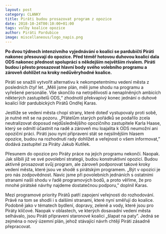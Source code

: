 ```yaml
---
layout: post
category: CLANKY
title: Piráti budou prosazovat program z opozice
date: 2018-10-24T00:10:00+01:00
tags: volby koalice opozice
author: Piráti Pardubice
image: miscellaneous/logo_napis.png
---
```


**Po dvou týdnech intenzivního vyjednávání o koalici se pardubičtí Piráti nakonec
přesouvají do opozice. Před téměř hotovou duhovou koalicí dala ODS
nakonec přednost spolupráci s někdejším největším rivalem. Piráti budou i přesto
prosazovat hlavní body svého volebního programu a zároveň dohlížet na kroky
nedůvěryhodné koalice.**

Piráti se snažili vytvořit alternativu k nekompetentnímu vedení města z
posledních čtyř let. „Měli jsme plán, měli jsme shodu na programu a vyřešené
personálie. Vše skončilo na netrpělivosti a nenaplněných ambicích některých
zastupitelů ODS,“ zhodnotil překvapivý konec jednání o duhové koalici lídr
pardubických Pirátů Ondřej Karas.

Jestliže se vedení města chopí strany, které doteď vystupovaly proti sobě, je
nutné mít se na pozoru. „Přátelům starých pořádků se podařilo zcela
neutralizovat doposud nejdůslednějšího opozičního zastupitele Karla Haase, který
se odmítl účastnit na radě a zároveň mu loajalita k ODS neumožní ani opoziční
práci. Piráti jsou nyní připraveni stát se nejsilnějším hlasem opozice, budou na
rozhodnutí rady dohlížet a veřejnost o všem informovat,” dodává zastupitel za
Piráty Jakub Kutílek.

Přesunem do opozice pro Piráty práce na jejich programu nekončí. Naopak. Jak
slíbili již ve své povolební strategii, budou konstruktivní opozicí. Budou
aktivně prosazovat svůj program, ale zároveň podporovat takové kroky vedení
města, které jsou ve shodě s pirátským programem. „Být v opozici je pro nás
zodpovědnost. Navíc jsme při povolebních jednáních s ostatními stranami našli
shodu v řadě programových bodů, a proto věříme, že pro mnohé pirátské návrhy
najdeme dostatečnou podporu,” doplnil Karas.

Mezi programové priority Pirátů patří zapojení veřejnosti do rozhodování. Právě
na tom se shodli i s dalšími stranami, které nyní směřují do koalice. Podobně
jako v tématech bydlení, dopravy, zeleně a vody, které jsou pro Piráty klíčové.
Naopak v oblastech, ve kterých dosavadní vedení města selhávalo, jsou Piráti
připraveni staronové koalici „šlapat na paty”. Jedná se zejména o nový územní
plán, jehož stávající návrh chtějí Piráti zásadně přepracovat.
